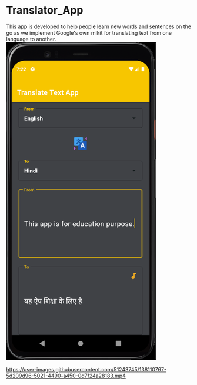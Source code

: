 # Translator_App 
This app is developed to help people learn new words and sentences on the go as we implement Google's own mlkit for translating text from one language to another.
<img src = "https://github.com/yeshrajawat/Translator_App/blob/master/Android%20Emulator%20-%20Pixel_4_API_28_2_5554%2020-10-2021%2019_22_32.png">



https://user-images.githubusercontent.com/51243745/138110767-5d209d96-5021-4490-a450-0d7f24a28183.mp4

